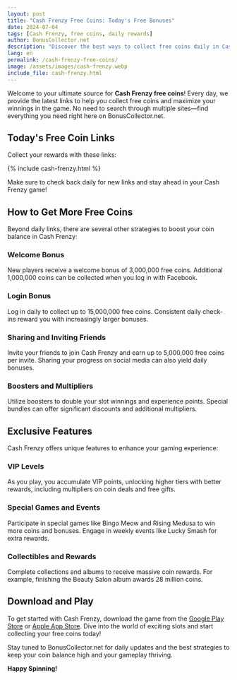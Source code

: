 ```yaml
---
layout: post
title: "Cash Frenzy Free Coins: Today's Free Bonuses"
date: 2024-07-04
tags: [Cash Frenzy, free coins, daily rewards]
author: BonusCollector.net
description: "Discover the best ways to collect free coins daily in Cash Frenzy. Boost your gameplay with these tips and tricks."
lang: en
permalink: /cash-frenzy-free-coins/
image: /assets/images/cash-frenzy.webp
include_file: cash-frenzy.html
---
```


Welcome to your ultimate source for **Cash Frenzy free coins**! Every day, we provide the latest links to help you collect free coins and maximize your winnings in the game. No need to search through multiple sites—find everything you need right here on BonusCollector.net.

## Today's Free Coin Links
Collect your rewards with these links:

{% include cash-frenzy.html %}

Make sure to check back daily for new links and stay ahead in your Cash Frenzy game!

## How to Get More Free Coins
Beyond daily links, there are several other strategies to boost your coin balance in Cash Frenzy:

### Welcome Bonus
New players receive a welcome bonus of 3,000,000 free coins. Additional 1,000,000 coins can be collected when you log in with Facebook.

### Login Bonus
Log in daily to collect up to 15,000,000 free coins. Consistent daily check-ins reward you with increasingly larger bonuses.

### Sharing and Inviting Friends
Invite your friends to join Cash Frenzy and earn up to 5,000,000 free coins per invite. Sharing your progress on social media can also yield daily bonuses.

### Boosters and Multipliers
Utilize boosters to double your slot winnings and experience points. Special bundles can offer significant discounts and additional multipliers.

## Exclusive Features
Cash Frenzy offers unique features to enhance your gaming experience:

### VIP Levels
As you play, you accumulate VIP points, unlocking higher tiers with better rewards, including multipliers on coin deals and free gifts.

### Special Games and Events
Participate in special games like Bingo Meow and Rising Medusa to win more coins and bonuses. Engage in weekly events like Lucky Smash for extra rewards.

### Collectibles and Rewards
Complete collections and albums to receive massive coin rewards. For example, finishing the Beauty Salon album awards 28 million coins.

## Download and Play
To get started with Cash Frenzy, download the game from the [Google Play Store](https://play.google.com/store/games) or [Apple App Store](https://www.apple.com/app-store/). Dive into the world of exciting slots and start collecting your free coins today!

Stay tuned to BonusCollector.net for daily updates and the best strategies to keep your coin balance high and your gameplay thriving.

**Happy Spinning!**